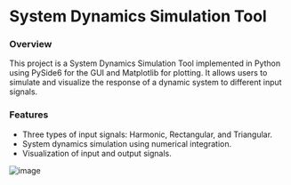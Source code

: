 # System Dynamics Simulation Tool
### Overview
This project is a System Dynamics Simulation Tool implemented in Python using PySide6 for the GUI and Matplotlib for plotting. It allows users to simulate and visualize the response of a dynamic system to different input signals.

### Features
* Three types of input signals: Harmonic, Rectangular, and Triangular.
* System dynamics simulation using numerical integration.
* Visualization of input and output signals.
  
![image](https://github.com/TajnyReddy/Symulator-uk-adu-opisanego-za-pomoc-transmitancji/assets/59600478/d30d13d9-ac62-4994-8ffa-b2544800a315)
